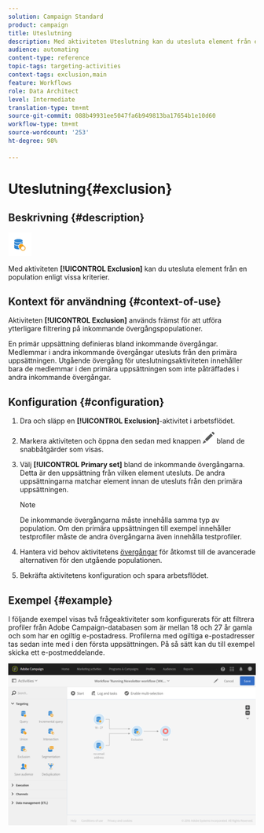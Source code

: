 ```yaml
---
solution: Campaign Standard
product: campaign
title: Uteslutning
description: Med aktiviteten Uteslutning kan du utesluta element från en population enligt vissa kriterier.
audience: automating
content-type: reference
topic-tags: targeting-activities
context-tags: exclusion,main
feature: Workflows
role: Data Architect
level: Intermediate
translation-type: tm+mt
source-git-commit: 088b49931ee5047fa6b949813ba17654b1e10d60
workflow-type: tm+mt
source-wordcount: '253'
ht-degree: 98%

---
```



# Uteslutning{#exclusion}

## Beskrivning {#description}

![](assets/exclusion.png)

Med aktiviteten **[!UICONTROL Exclusion]** kan du utesluta element från en population enligt vissa kriterier.

## Kontext för användning {#context-of-use}

Aktiviteten **[!UICONTROL Exclusion]** används främst för att utföra ytterligare filtrering på inkommande övergångspopulationer.

En primär uppsättning definieras bland inkommande övergångar. Medlemmar i andra inkommande övergångar utesluts från den primära uppsättningen. Utgående övergång för uteslutningsaktiviteten innehåller bara de medlemmar i den primära uppsättningen som inte påträffades i andra inkommande övergångar.

## Konfiguration {#configuration}

1. Dra och släpp en **[!UICONTROL Exclusion]**-aktivitet i arbetsflödet.
1. Markera aktiviteten och öppna den sedan med knappen ![](assets/edit_darkgrey-24px.png) bland de snabbåtgärder som visas.
1. Välj **[!UICONTROL Primary set]** bland de inkommande övergångarna. Detta är den uppsättning från vilken element utesluts. De andra uppsättningarna matchar element innan de utesluts från den primära uppsättningen.

   >[!NOTE]
   >
   >De inkommande övergångarna måste innehålla samma typ av population. Om den primära uppsättningen till exempel innehåller testprofiler måste de andra övergångarna även innehålla testprofiler.

1. Hantera vid behov aktivitetens [övergångar](../../automating/using/activity-properties.md) för åtkomst till de avancerade alternativen för den utgående populationen.
1. Bekräfta aktivitetens konfiguration och spara arbetsflödet.

## Exempel {#example}

I följande exempel visas två frågeaktiviteter som konfigurerats för att filtrera profiler från Adobe Campaign-databasen som är mellan 18 och 27 år gamla och som har en ogiltig e-postadress. Profilerna med ogiltiga e-postadresser tas sedan inte med i den första uppsättningen. På så sätt kan du till exempel skicka ett e-postmeddelande.

![](assets/wkf_exclusion_example.png)

